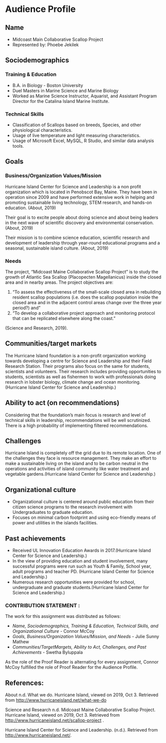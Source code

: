# Audience Profile  

## Name  
* Midcoast Main Collaborative Scallop Project  
* Represented by: Phoebe Jekilek  

## Sociodemographics  
### Training & Education
* B.A. in Biology - Boston University
* Duel Masters in Marine Science and Marine Biology
* Worked as Marine Science Instructor, Aquarist, and Assistant Program Director for the Catalina Island Marine Institute.

### Technical Skills
* Classification of Scallops based on breeds, Species, and other physiological characteristics.
* Usage of live temperature and light measuring characteristics. 
* Usage of Microsoft Excel, MySQL, R Studio, and similar data analysis tools.

## Goals  
### Business/Organization Values/Mission  
Hurricane Island Center for Science and Leadership is a non profit organization which is located in Penobscot Bay, Maine. They have been in operation since 2009 and have performed extensive work in helping and promoting sustainable living technology, STEM research, and hands-on education.  (About, 2019)  

Their goal is to excite people about doing science and about being leaders in the next wave of scientific discovery and environmental conservation.  (About, 2019)  

Their mission is to combine science education, scientific research and development of leadership through year-round educational programs and a seasonal, sustainable island culture.  (About, 2019)  

### Needs  
The project, “Midcoast Maine Collaborative Scallop Project” is to study the growth of Atlantic Sea Scallop (Placopecten Magellanicus) inside the closed area and in nearby areas. The project objectives are: 

1. “To assess the effectiveness of the small-scale closed area in rebuilding resident scallop populations (i.e. does the scallop population inside the closed area and in the adjacent control areas change over the three year period?) and”
2. “To develop a collaborative project approach and monitoring protocol that can be replicated elsewhere along the coast.”

(Science and Research, 2019).

## Communities/target markets  
The Hurricane Island foundation is a non-profit organization working towards developing a centre for Science and Leadership and their Field Research Station. Their programs also focus on the same for students, scientists and volunteers. Their research includes providing opportunities to students, scientists as well as fishermen to work with professionals doing research in lobster biology, climate change and ocean monitoring.(Hurricane Island Center for Science and Leadership.)

## Ability to act (on recommendations) 
Considering that the foundation’s main focus is research and level of technical skills in leadership, recommendations will be well scrutinized. There is a high probability of implementing filtered recommendations.

## Challenges   
Hurricane Island is completely off the grid due to its remote location. One of the challenges they face is resource management. They make an effort to make a sustainable living  on the island and to be carbon neutral in the operations and activities of island community like water treatment and vegetable gardens.(Hurricane Island Center for Science and Leadership.)

## Organizational culture  
* Organizational culture is centered around public education from their citizen science programs to the research involvement with Undergraduates to graduate education.
* Focuses on minimal carbon footprint and using eco-friendly means of power and utilities in the islands facilities.

## Past achievements  
* Received UL Innovation Education Awards in 2017.(Hurricane Island Center for Science and Leadership.)
* In the view of providing education and student involvement, many successful programs were run such as Youth & Family, School year, adult programs and teacher PD. (Hurricane Island Center for Science and Leadership.)
* Numerous research opportunities were provided for school, undergraduate and graduate students.(Hurricane Island Center for Science and Leadership.)

### CONTRIBUTION STATEMENT : 
The work for this assignment was distributed as follows:
* _Name, Sociodemographics, Training & Education, Technical Skills, and Organizational Culture_ - Connor McCoy
* _Goals, Business/Organization Values/Mission, and Needs_ - Julie Sunny Mathew
* _Communities/TargetMargets, Ability to Act, Challenges, and Past Achievements_ - Swetha Byluppala

As the role of the Proof Reader is alternating for every assignment, Connor McCoy fulfilled the role of Proof Reader for the Audience Profile.

## References:

About n.d. What we do. Hurricane Island, viewed on 2019, Oct 3. Retrieved from http://www.hurricaneisland.net/what-we-do

Science and Research n.d. Midcoast Maine Collaborative Scallop Project. Hurricane Island, viewed on 2019, Oct 3. Retrieved from http://www.hurricaneisland.net/scallop-project .   

Hurricane Island Center for Science and Leadership. (n.d.). Retrieved from http://www.hurricaneisland.net/.
